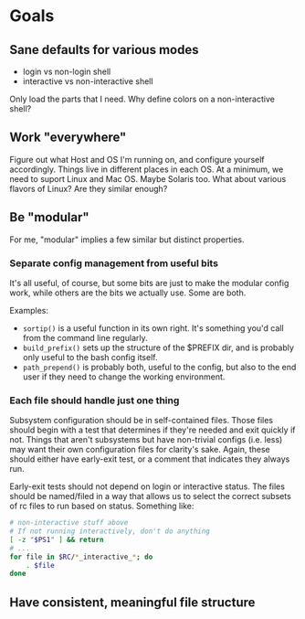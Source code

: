 # Goals


## Sane defaults for various modes

* login vs non-login shell
* interactive vs non-interactive shell

Only load the parts that I need. Why define colors on a non-interactive shell?

## Work "everywhere"

Figure out what Host and OS I'm running on, and configure yourself 
accordingly. Things live in different places in each OS. At a minimum, we 
need to suport Linux and Mac OS. Maybe Solaris too. What about various
flavors of Linux? Are they similar enough?

## Be "modular"

For me, "modular" implies a few similar but distinct properties.

### Separate config management from useful bits

It's all useful, of course, but some bits are just to make the modular 
config work, while others are the bits we actually use. Some are both.

Examples:

* `sortip()` is a useful function in its own right. It's something
you'd call from the command line regularly.
* `build_prefix()` sets up the structure of the $PREFIX dir, and is probably
only useful to the bash config itself.
* `path_prepend()` is probably both, useful to the config, but also to 
the end user if they need to change the working environment.

### Each file should handle just one thing

Subsystem configuration should be in self-contained files. Those files should
begin with a test that determines if they're needed and exit quickly if not.
Things that aren't subsystems but have non-trivial configs (i.e. less) 
may want their own configuration files for clarity's sake. Again, these should
either have early-exit test, or a comment that indicates they always run.

Early-exit tests should not depend on login or interactive status. The files
should be named/filed in a way that allows us to select the correct subsets
of rc files to run based on status. Something like:

```bash
# non-interactive stuff above
# If not running interactively, don't do anything
[ -z "$PS1" ] && return
# ...
for file in $RC/*_interactive_*; do
    . $file
done
```

### 

## Have consistent, meaningful file structure